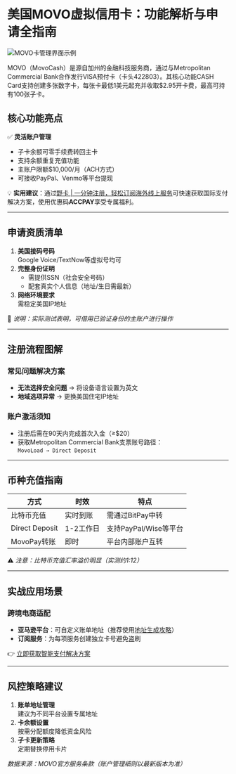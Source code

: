 # 美国MOVO虚拟信用卡：功能解析与申请全指南

![MOVO卡管理界面示例](https://bbtdd.com/wp-content/uploads/img/0577514256.webp)

MOVO（MovoCash）是源自加州的金融科技服务商，通过与Metropolitan Commercial Bank合作发行VISA预付卡（卡头422803）。其核心功能CASH Card支持创建多张数字卡，每张卡最低1美元起充并收取$2.95开卡费，最高可持有100张子卡。

## 核心功能亮点
✅ **灵活账户管理**  
- 子卡余额可零手续费转回主卡
- 支持余额重复充值功能
- 主账户限额$10,000/月（ACH方式）
- 可接收PayPal、Venmo等平台提现

💡 **实用建议**：通过[野卡 | 一分钟注册，轻松订阅海外线上服务](https://bbtdd.com/yeka)可快速获取国际支付解决方案，使用优惠码**ACCPAY**享受专属福利。

---

## 申请资质清单
1. **美国接码号码**  
   Google Voice/TextNow等虚拟号均可
2. **完整身份证明**  
   - 需提供SSN（社会安全号码）
   - 配套真实个人信息（地址/生日需最新）
3. **网络环境要求**  
   需稳定美国IP地址

📌 *说明：实际测试表明，可借用已验证身份的主账户进行操作*

---

## 注册流程图解
### 常见问题解决方案
- **无法选择安全问题** → 将设备语言设置为英文
- **地域选项异常** → 更换美国住宅IP地址

### 账户激活须知
- 注册后需在90天内完成首次入金（≥$20）
- 获取Metropolitan Commercial Bank支票账号路径：  
  `MovoLoad → Direct Deposit`

---

## 币种充值指南
| 方式        | 时效       | 特点                     |
|-------------|------------|--------------------------|
| 比特币充值  | 实时到账 | 需通过BitPay中转         |
| Direct Deposit | 1-2工作日 | 支持PayPal/Wise等平台    |
| MovoPay转账 | 即时      | 平台内部账户互转         |

⚠️ *注意：比特币充值汇率溢价明显（实测约1:12）*

---

## 实战应用场景
### 跨境电商适配
- **亚马逊平台**：可自定义账单地址（推荐使用[地址生成攻略](https://example.com)）
- **订阅服务**：为每项服务创建独立卡号避免盗刷

👉 [立即获取智能支付解决方案](https://bbtdd.com/yeka)

---

## 风控策略建议
1. **账单地址管理**  
   建议为不同平台设置专属地址
2. **卡余额设置**  
   按需分配额度降低资金风险
3. **子卡更新策略**  
   定期替换停用卡片

*数据来源：MOVO官方服务条款（账户管理细则以最新版本为准）*